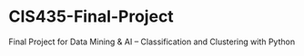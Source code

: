 # CIS435-Final-Project
Final Project for Data Mining &amp; AI – Classification and Clustering with Python
